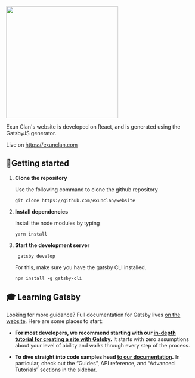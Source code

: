 
<img src="https://upload.wikimedia.org/wikipedia/commons/thumb/9/93/Exun_Clan_Logo.png/1200px-Exun_Clan_Logo.png" width="300">

<a src="https://exunclan.com">Exun Clan</a>'s website is developed on React, and is generated using the GatsbyJS generator.

Live on https://exunclan.com

## 🚀Getting started

1. **Clone the repository**

    Use the following command to clone the github repository
    
    ``` git clone https://github.com/exunclan/website ```

2. **Install dependencies**

    Install the node modules by typing
    
    ``` yarn install ```

3. **Start the development server**

    ``` gatsby develop```
    
    For this, make sure you have the gatsby CLI installed.

    ```npm install -g gatsby-cli```



## 🎓 Learning Gatsby

Looking for more guidance? Full documentation for Gatsby lives [on the website](https://next.gatsbyjs.org/). Here are some places to start:

-   **For most developers, we recommend starting with our [in-depth tutorial for creating a site with Gatsby](https://next.gatsbyjs.org/tutorial/).** It starts with zero assumptions about your level of ability and walks through every step of the process.

-   **To dive straight into code samples head [to our documentation](https://next.gatsbyjs.org/docs/).** In particular, check out the “Guides”, API reference, and “Advanced Tutorials” sections in the sidebar.
